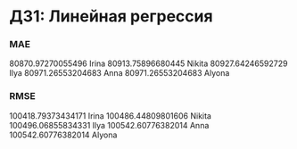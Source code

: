 # ДЗ1: Линейная регрессия

### МАЕ

80870.97270055496 Irina
80913.75896680445 Nikita
80927.64246592729 Ilya
80971.26553204683 Anna
80971.26553204683 Alyona

### RMSE

100418.79373434171 Irina
100486.44809801606 Nikita
100496.06855834331 Ilya
100542.60776382014 Anna
100542.60776382014 Alyona
